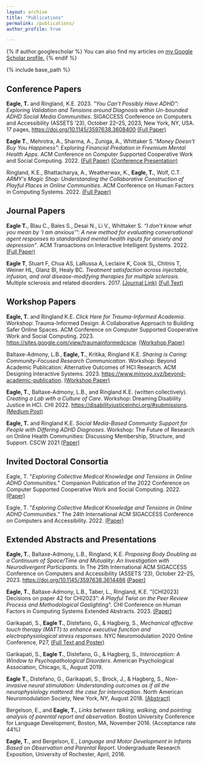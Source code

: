 ```yaml
---
layout: archive
title: "Publications"
permalink: /publications/
author_profile: true

---
```



{% if author.googlescholar %}
  You can also find my articles on <u><a href="{{author.googlescholar}}">my Google Scholar profile</a>.</u>
{% endif %}

{% include base_path %}
## Conference Papers
**Eagle, T.** and Ringland, K.E. 2023. *"You Can’t Possibly Have ADHD": Exploring Validation and Tensions around Diagnosis within Un-bounded ADHD Social Media Communities*. SIGACCESS Conference on Computers and Accessibility (ASSETS ’23), October 22–25, 2023, New York, NY, USA. 17 pages, https://doi.org/10.1145/3597638.3608400 [(Full Paper)](https://drive.google.com/file/d/1OBNMfZmTm036DeW_ZPJz7g6Q6IBvZRyj/view?usp=sharing)

**Eagle T.**, Mehrotra, A., Sharma, A., Zuniga, A., Whittaker S.*“Money Doesn't Buy You Happiness”: Exploring Financial Predation in Freemium Mental Health Apps*. ACM Conference on Computer Supported Cooperative Work and Social Computing. 2022. [(Full Paper)](https://dl.acm.org/doi/10.1145/3555155) [(Conference Presentation)](https://www.youtube.com/watch?v=q347mu3n8ok&ab_channel=ACMSIGCHI)

Ringland, K.E., Bhattacharya, A., Weatherwax, K., **Eagle, T.**, Wolf, C.T. *ARMY's Magic Shop: Understanding the Collaborative Construction of Playful Places in Online Communities*. ACM Conference on Human Factors in Computing Systems. 2022. [(Full Paper)](https://doi.org/10.1145/3491102.3517442)

## Journal Papers
**Eagle T.**, Blau C., Bales S., Desai N., Li V., Whittaker S. *“I don’t know what you mean by ‘I am anxious’”: A new method for evaluating conversational agent responses to standardized mental health inputs for anxiety and depression"*. ACM Transactions on Interactive Intelligent Systems. 2022. [(Full Paper)](https://dl.acm.org/doi/10.1145/3488057)

**Eagle T**, Stuart F, Chua AS, LaRussa A, Leclaire K, Cook SL, Chitnis T, Weiner HL, Glanz BI, Healy BC. *Treatment satisfaction across injectable, infusion, and oral disease-modifying therapies for multiple sclerosis*. Multiple sclerosis and related disorders. 2017. [(Journal Link)](https://doi.org/10.1016/j.msard.2017.10.002) [(Full Text)](http://tessaeagle.github.io/files/MSARD.pdf)

## Workshop Papers
**Eagle, T.** and Ringland K.E.  *Click Here for Trauma-Informed Academia*. Workshop: Trauma-Informed Design: A Collaborative Approach to Building Safer Online Spaces. ACM Conference on Computer Supported Cooperative Work and Social Computing. 2023. https://sites.google.com/view/traumainformedcscw. [(Workshop Paper)](https://drive.google.com/file/d/1jJLHB2_fJks3xEOuZCjN1W7UAEt6mz0e/view?usp=sharing)

Baltaxe-Admony, L.B., **Eagle, T.**, Kritika, Ringland K.E. *Sharing is Caring: Community-Focused Research Communication*. Workshop: Beyond Academic Publication: Alternative Outcomes of HCI Research. ACM Designing Interactive Systems. 2023. https://www.minyoo.xyz/beyond-academic-publication. [(Workshop Paper)](https://www.minyoo.xyz/_files/ugd/285182_89eca61efaa841afa1949e46c5162422.pdf)

**Eagle, T.**, Baltaxe-Admony, L.B., and Ringland K.E. (written collectively). *Creating a Lab with a Culture of Care*. Workshop: Dreaming Disability Justice in HCI. CHI 2022. https://disabilityjusticeinhci.org/#submissions. [(Medium Post)](https://medium.com/misfitlabs/creating-a-lab-with-a-culture-of-care-2b19bb0b2a22)

**Eagle, T.** and Ringland K.E. *Social Media-Based Community Support for People with Differing ADHD Diagnoses*. Workshop: The Future of Research on Online Health Communities: Discussing Membership, Structure, and Support. CSCW 2021 [(Paper)](https://alexpapster.wixsite.com/futureofohcs/projects-3)

## Invited Doctoral Consortia
Eagle, T. "*Exploring Collective Medical Knowledge and Tensions in Online ADHD Communities.*" Companion Publication of the 2022 Conference on Computer Supported Cooperative Work and Social Computing. 2022. [(Paper)](https://dl.acm.org/doi/10.1145/3500868.3561402)

Eagle, T. "*Exploring Collective Medical Knowledge and Tensions in Online ADHD Communities.*" The 24th International ACM SIGACCESS Conference on Computers and Accessibility. 2022. [(Paper)](https://dl.acm.org/doi/10.1145/3517428.3550409)

## Extended Abstracts and Presentations
**Eagle, T.**, Baltaxe-Admony, L.B., Ringland, K.E. *Proposing Body Doubling as a Continuum of Space/Time and Mutuality: An Investigation with Neurodivergent Participants*. In The 25th International ACM SIGACCESS Conference on Computers and Accessibility (ASSETS ’23), October 22–25, 2023. https://doi.org/10.1145/3597638.3614486 [(Paper)](https://drive.google.com/file/d/1wFXAzBRCGgbqvYXWjuD1CQVK7cB6iDiJ/view?usp=sharing)

**Eagle, T.**, Baltaxe-Admony, L.B., Taber, L., Ringland, K.E. "[CHI2023] Decisions on paper 42 for CHI2023”: *A Playful Twist on the Peer Review Process and Methodological Gaslighting*". CHI Conference on Human Factors in Computing Systems Extended Abstracts. 2023. [(Paper)](https://dl.acm.org/doi/10.1145/3544549.3582745)

Garikapati, S., **Eagle T.**, Distefano, G., & Hagberg, S., *Mechanical affective touch therapy (MATT) to enhance executive function and electrophysiological stress responses*. NYC Neuromodulation 2020 Online Conference, P27, [(Full Text and Poster)](https://neuromodec.com/nyc-neuromodulation-online-2020/P27.html)

Garikapati, S., **Eagle T.**, Distefano, G., & Hagberg, S., *Interoception: A Window to Psychopathological Disorders*. American Psychological Association, Chicago, IL, August 2019.

**Eagle T.**, Distefano, G., Garikapati, S., Brock, J., & Hagberg, S., *Non-invasive neural stimulation: Understanding outcomes as if all the neurophysiology mattered: the case for interoception*. North American Neuromodulation Society, New York, NY, August 2018. [(Abstract)](https://www.brainstimjrnl.com/article/S1935-861X(18)30518-7/fulltext#relatedArticles)

Bergelson, E., and **Eagle, T.**, *Links between talking, walking, and pointing: analysis of parental report and observation*. Boston University Conference for Language Development, Boston, MA, November 2016. (Acceptance rate 44%)

**Eagle, T.**, and Bergelson, E., *Language and Motor Development in Infants Based on Observation and Parental Report*. Undergraduate Research Exposition, University of Rochester, April, 2016.


